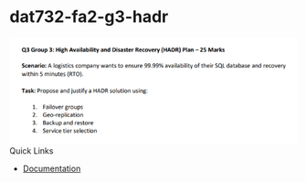 # dat732-fa2-g3-hadr
![](/documentation/question.png)
Quick Links
- [Documentation](/documentation/documentation.md)